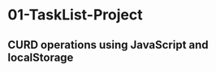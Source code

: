 # 01-TaskList-Project
CURD operations using JavaScript and localStorage
------------------------------------------------------------------------------------------------------------------------------